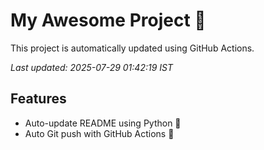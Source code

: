 # My Awesome Project 🚀

This project is automatically updated using GitHub Actions.

_Last updated: 2025-07-29 01:42:19 IST_

## Features
- Auto-update README using Python 🐍
- Auto Git push with GitHub Actions 🤖
